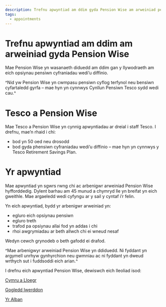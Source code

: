 ```yaml
---
description: Trefnu apwyntiad am ddim gyda Pension Wise am arweiniad personol am eich opsiynau cronfa bensiwn.
tags:
  - appointments
---
```


# Trefnu apwyntiad am ddim am arweiniad gyda Pension Wise

Mae Pension Wise yn wasanaeth diduedd am ddim gan y llywodraeth am eich opsiynau pensiwn cyfraniadau wedi’u diffinio.

^Nid yw Pension Wise yn cwmpasu pensiwn cyflog terfynol neu bensiwn cyfartaledd gyrfa – mae hyn yn cynnwys Cynllun Pensiwn Tesco sydd wedi cau.^

# Tesco a Pension Wise

Mae Tesco a Pension Wise yn cynnig apwyntiadau ar dreial i staff Tesco. I drefnu, mae’n rhaid i chi:

-  bod yn 50 oed neu drosodd
-  bod gyda phensiwn cyfraniadau wedi’u diffinio – mae hyn yn cynnwys y Tesco Retirement Savings Plan.

# Yr apwyntiad

Mae apwyntiad yn sgwrs rwng chi ac arbenigwr arweiniad Pension Wise hyfforddedig. Dylent barhau am 45 munud a chymryd lle yn breifat yn eich gweithle. Mae argaeledd wedi cyfyngu ar y sail y cyntaf i’r felin.

Yn eich apwyntiad, bydd yr arbenigwr arweiniad yn:

- egluro eich opsiynau pensiwn
- egluro treth
- trafod pa opsiynau allai fod yn addas i chi
- rhoi awgrymiadau ar beth allwch chi ei wneud nesaf

Wedyn cewch grynodeb o beth gafodd ei drafod.

^Mae arbenigwyr arweiniad Pension Wise yn ddiduedd. Ni fyddant yn argymell unrhyw gynhyrchion neu gwmniau ac ni fyddant yn dweud wrthych sut i fuddsoddi eich arian.^

I drefnu eich apwyntiad Pension Wise, dewiswch eich lleoliad isod:

[Cymru a Lloegr](https://tpw.acuityscheduling.com/schedule.php)

[Gogledd Iwerddon](https://app.acuityscheduling.com/schedule.php?owner=13020657)

[Yr Alban](https://pensionwisecas.acuityscheduling.com/schedule.php)
